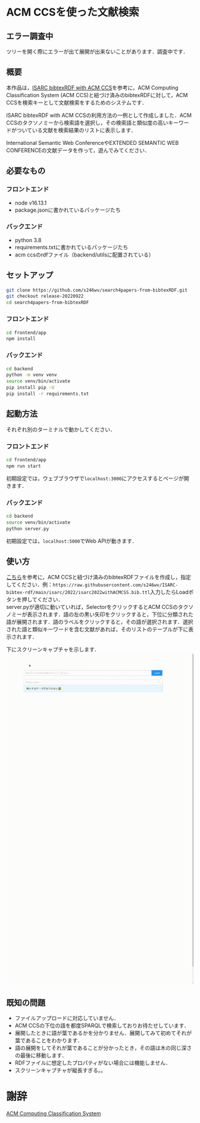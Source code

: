 # ACM CCSを使った文献検索

## エラー調査中
ツリーを開く際にエラーが出て展開が出来ないことがあります．調査中です．

## 概要
本作品は，[ISARC bibtexRDF with ACM CCS](https://github.com/s246wv/ISARC-bibtex-rdf/tree/main/acm_ccs_emb)を参考に，ACM Computing Classification System (ACM CCS)と紐づけ済みのbibtexRDFに対して，ACM CCSを検索キーとして文献検索をするためのシステムです．

ISARC bibtexRDF with ACM CCSの利用方法の一例として作成しました．ACM CCSのタクソノミーから検索語を選択し，その検索語と類似度の高いキーワードがついている文献を検索結果のリストに表示します．

International Semantic Web ConferenceやEXTENDED SEMANTIC WEB CONFERENCEの文献データを作って，遊んでみてください．

## 必要なもの
### フロントエンド
- node v16.13.1
- package.jsonに書かれているパッケージたち

### バックエンド
- python 3.8
- requirements.txtに書かれているパッケージたち
- acm ccsのrdfファイル（backend/utilsに配置されている）

## セットアップ
```bash
git clone https://github.com/s246wv/search4papers-from-bibtexRDF.git
git checkout release-20220922
cd search4papers-from-bibtexRDF
```
### フロントエンド
```bash
cd frontend/app
npm install
```

### バックエンド
```bash
cd backend
python -m venv venv
source venv/bin/activate
pip install pip -U
pip install -r requirements.txt
```

## 起動方法
それぞれ別のターミナルで動かしてください．
### フロントエンド
```bash
cd frontend/app
npm run start
```
初期設定では，ウェブブラウザで`localhost:3000`にアクセスするとページが開きます．  

### バックエンド
```bash
cd backend
source venv/bin/activate
python server.py
```
初期設定では，`localhost:5000`でWeb APIが動きます．

## 使い方
[こちら](https://github.com/s246wv/ISARC-bibtex-rdf/tree/main/acm_ccs_emb)を参考に，ACM CCSと紐づけ済みのbibtexRDFファイルを作成し，指定してください．例：`https://raw.githubusercontent.com/s246wv/ISARC-bibtex-rdf/main/isarc/2022/isarc2022withACMCSS.bib.ttl`入力したらLoadボタンを押してください．  
server.pyが適切に動いていれば，SelectorをクリックするとACM CCSのタクソノミーが表示されます．語の左の黒い矢印をクリックすると，下位に分類された語が展開されます．語のラベルをクリックすると，その語が選択されます．選択された語と類似キーワードを含む文献があれば，そのリストのテーブルが下に表示されます．  

下にスクリーンキャプチャを示します．  
![Screen Capture](demo.gif)

## 既知の問題
- ファイルアップロードに対応していません．
- ACM CCSの下位の語を都度SPARQLで検索しておりお待たせしています．
- 展開したときに語が葉であるかを分かりません．展開してみて初めてそれが葉であることをわかります．
- 語の展開をしてそれが葉であることが分かったとき，その語は木の同じ深さの最後に移動します．
- RDFファイルに想定したプロパティがない場合には機能しません．
- スクリーンキャプチャが縦長すぎる。。

# 謝辞
[ACM Computing Classification System](https://dl.acm.org/ccs)

